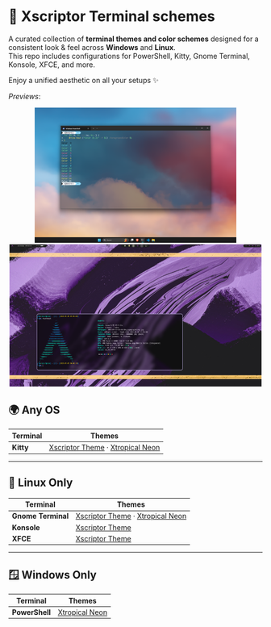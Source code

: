 # 🎨 Xscriptor Terminal schemes

A curated collection of **terminal themes and color schemes** designed for a consistent look & feel across **Windows** and **Linux**.  
This repo includes configurations for PowerShell, Kitty, Gnome Terminal, Konsole, XFCE, and more.

Enjoy a unified aesthetic on all your setups ✨


*Previews*:
<p align="center">
  <img src="./preview/preview.png" width="400"/>
  <img src="./preview/preview1.png" width="500"/>
</p>


## 🌍 Any OS

| Terminal | Themes |
|----------|--------|
| **Kitty** | [Xscriptor Theme](./kitty/xscriptor-theme/README.md) · [Xtropical Neon](./kitty/themes/xtropicalneon/README.md) |

---

## 🐧 Linux Only

| Terminal | Themes |
|----------|--------|
| **Gnome Terminal** | [Xscriptor Theme](./gnome/xscriptor-theme/README.md) · [Xtropical Neon](./gnome/xtropicalneon/README.md) |
| **Konsole** | [Xscriptor Theme](./konsole/README.md) |
| **XFCE** | [Xscriptor Theme](./xfce/README.md) |

---

## 🪟 Windows Only

| Terminal | Themes |
|----------|--------|
| **PowerShell** | [Xtropical Neon](./powershell/xtropicalneon/README.md) |
